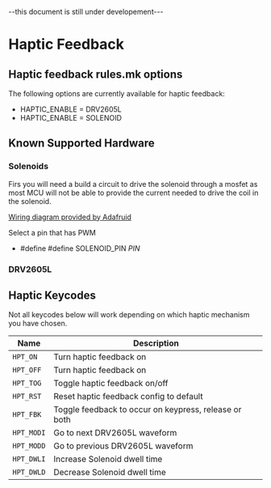 --this document is still under developement---

# Haptic Feedback

## Haptic feedback rules.mk options

The following options are currently available for haptic feedback:

* HAPTIC_ENABLE = DRV2605L
* HAPTIC_ENABLE = SOLENOID

## Known Supported Hardware


### Solenoids

Firs you will need a build a circuit to drive the solenoid through a mosfet as most MCU will not be able to provide the current needed to drive the coil in the solenoid.

[Wiring diagram provided by Adafruid](https://playground.arduino.cc/uploads/Learning/solenoid_driver.pdf)

Select a pin that has PWM

* #define   #define SOLENOID_PIN *PIN*

### DRV2605L


## Haptic Keycodes

Not all keycodes below will work depending on which haptic mechanism you have chosen.

|Name       |Description                                            |
|-----------|-------------------------------------------------------|
|`HPT_ON`   | Turn haptic feedback on                               |
|`HPT_OFF`  | Turn haptic feedback on                               |
|`HPT_TOG`  | Toggle haptic feedback on/off                         |
|`HPT_RST`  | Reset haptic feedback config to default               |
|`HPT_FBK`  | Toggle feedback to occur on keypress, release or both |
|`HPT_MODI` | Go to next DRV2605L waveform                          |
|`HPT_MODD` | Go to previous DRV2605L waveform                      |
|`HPT_DWLI` | Increase Solenoid dwell time                          |
|`HPT_DWLD` | Decrease Solenoid dwell time                          |